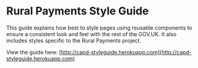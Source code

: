 Rural Payments Style Guide
==========================

This guide explains how best to style pages using reusable components to ensure a consistent look and feel with the rest of the GOV.UK. It also includes styles specific to the Rural Payments project.

View the guide here:
[http://capd-styleguide.herokuapp.com](http://capd-styleguide.herokuapp.com)